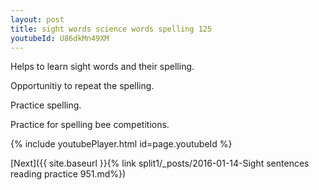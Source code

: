 ```yaml
---
layout: post
title: sight words science words spelling 125
youtubeId: U86dkMn49XM
---
```

 
 
Helps to learn sight words and their spelling.

Opportunitiy to repeat the spelling. 

Practice spelling. 
 
Practice for spelling bee competitions. 
 
{% include youtubePlayer.html id=page.youtubeId %}
 
 

[Next]({{ site.baseurl }}{% link  split1/_posts/2016-01-14-Sight sentences reading practice 951.md%})
 

